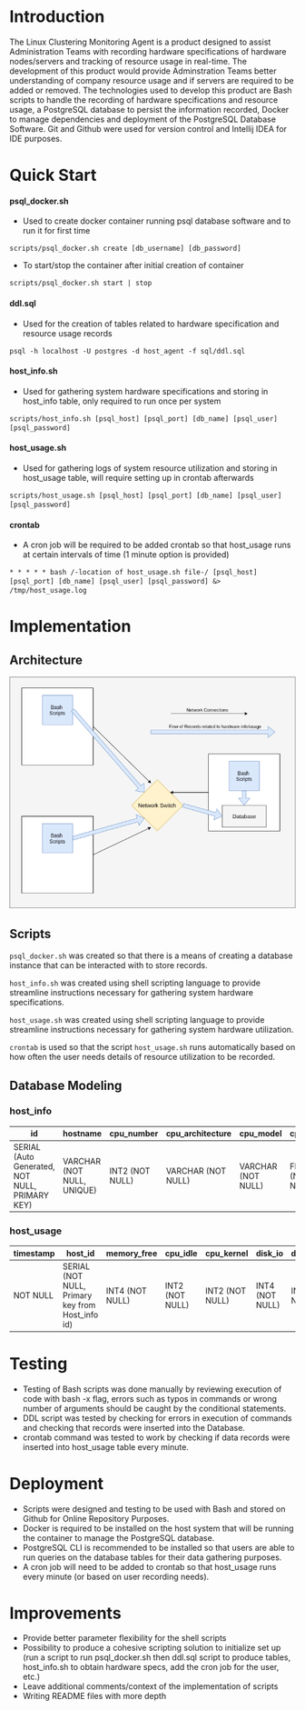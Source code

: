 # Introduction
The Linux Clustering Monitoring Agent is a product designed to assist Administration Teams
with recording hardware specifications of hardware nodes/servers and tracking of resource usage in real-time.
The development of this product would provide Adminstration Teams better understanding of company resource usage
and if servers are required to be added or removed. The technologies used to develop this product are Bash scripts
to handle the recording of hardware specifications and resource usage, a PostgreSQL database to persist the
information recorded, Docker to manage dependencies and deployment of the PostgreSQL Database Software.
Git and Github were used for version control and Intellij IDEA for IDE purposes.

# Quick Start

#### psql_docker.sh
- Used to create docker container running psql database software and to run it for first time
```
scripts/psql_docker.sh create [db_username] [db_password]
```
- To start/stop the container after initial creation of container
```
scripts/psql_docker.sh start | stop
```

#### ddl.sql
- Used for the creation of tables related to hardware specification and resource usage records
```
psql -h localhost -U postgres -d host_agent -f sql/ddl.sql
```

#### host_info.sh
- Used for gathering system hardware specifications and storing in host_info table, only required to run once per system
```
scripts/host_info.sh [psql_host] [psql_port] [db_name] [psql_user] [psql_password]
```

#### host_usage.sh
- Used for gathering logs of system resource utilization and storing in host_usage table, will require setting up in crontab afterwards
```
scripts/host_usage.sh [psql_host] [psql_port] [db_name] [psql_user] [psql_password]
```

#### crontab
- A cron job will be required to be added crontab so that host_usage runs at certain intervals of time (1 minute option is provided)
```
* * * * * bash /-location of host_usage.sh file-/ [psql_host] [psql_port] [db_name] [psql_user] [psql_password] &> /tmp/host_usage.log
```

# Implementation
## Architecture
![Design of how monitoring agents would interact with the Database](./.assets/architecture.png)

## Scripts
`psql_docker.sh` was created so that there is a means of creating a database instance that can be interacted with to store records.

`host_info.sh` was created using shell scripting language to provide streamline instructions necessary
for gathering system hardware specifications.

`host_usage.sh` was created using shell scripting language to provide streamline instructions necessary
for gathering system hardware utilization.

`crontab` is used so that the script ``host_usage.sh`` runs automatically based on how often the user needs 
details of resource utilization to be recorded.

## Database Modeling
### host_info

| id                                             | hostname                   | cpu_number       | cpu_architecture   | cpu_model          | cpu_mhz           | l2_cache        | timestamp            | total_mem       |
|------------------------------------------------|----------------------------|------------------|--------------------|--------------------|-------------------|-----------------|----------------------|-----------------|
| SERIAL (Auto Generated, NOT NULL, PRIMARY KEY) | VARCHAR (NOT NULL, UNIQUE) | INT2  (NOT NULL) | VARCHAR (NOT NULL) | VARCHAR (NOT NULL) | FLOAT8 (NOT NULL) | INT4 (NOT NULL) | TIMESTAMP (NOT NULL) | INT4 (NOT NULL) |

### host_usage

| timestamp | host_id                                          | memory_free     | cpu_idle        | cpu_kernel      | disk_io         | disk_available  | 
|-----------|--------------------------------------------------|-----------------|-----------------|-----------------|-----------------|-----------------|
| NOT NULL  | SERIAL (NOT NULL, Primary key from Host_info id) | INT4 (NOT NULL) | INT2 (NOT NULL) | INT2 (NOT NULL) | INT4 (NOT NULL) | INT4 (NOT NULL) | 

# Testing
- Testing of Bash scripts was done manually by reviewing execution of code with bash -x flag, errors such as typos in commands or wrong number of arguments should be 
caught by the conditional statements. 
- DDL script was tested by checking for errors in execution of commands and checking that records were inserted into the Database.
- crontab command was tested to work by checking if data records were inserted into host_usage table every minute.

# Deployment
- Scripts were designed and testing to be used with Bash and stored on Github for Online Repository Purposes.
- Docker is required to be installed on the host system that will be running the container to manage the PostgreSQL database.
- PostgreSQL CLI is recommended to be installed so that users are able to run queries on the database tables for their data 
gathering purposes.
- A cron job will need to be added to crontab so that host_usage runs every minute (or based on user recording needs).

# Improvements
- Provide better parameter flexibility for the shell scripts
- Possibility to produce a cohesive scripting solution to initialize set up
  (run a script to run psql_docker.sh then ddl.sql script to produce tables, host_info.sh to obtain hardware specs, add the cron job for the user, etc.)
- Leave additional comments/context of the implementation of scripts
- Writing README files with more depth

